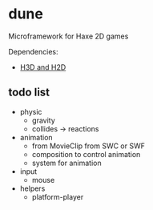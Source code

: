 dune
====

Microframework for Haxe 2D games

Dependencies:
* [H3D and H2D](https://github.com/ncannasse/h3d)


todo list
----

* physic
	* gravity
	* collides -> reactions
* animation
	* from MovieClip from SWC or SWF
	* composition to control animation
	* system for animation
* input
	* mouse
* helpers
	* platform-player
	